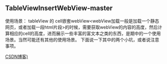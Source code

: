 ## TableViewInsertWebView-master

使用场景：
tableView 的 cell嵌套webView<webView加载一般是加载一个静态网页，或者加载一段html片段>的时候，需要获取webView的内容的高度，然后计算相应的cell的高度，进而展示一些丰富的富文本之类的东西，是期中的一个使用场景。当然可能还有其他的使用场景。
下面说一下其中的两个小坑，或者说注意事项。

[CSDN博客)](https://blog.csdn.net/wtdask/article/details/81559383)

